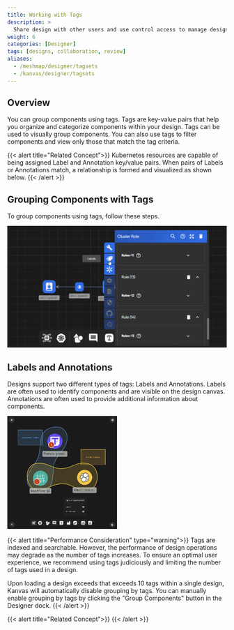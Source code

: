 ```yaml
---
title: Working with Tags
description: >
  Share design with other users and use control access to manage design access permissions and visibility.
weight: 6
categories: [Designer]
tags: [designs, collaboration, review] 
aliases:
  - /meshmap/designer/tagsets
  - /kanvas/designer/tagsets
---
```


## Overview

You can group components using tags. Tags are key-value pairs that help you organize and categorize components within your design. Tags can be used to visually group components. You can also use tags to filter components and view only those that match the tag criteria.

{{< alert title="Related Concept">}}
Kubernetes resources are capable of being assigned Label and Annotation key/value pairs. When pairs of Labels or Annotations match, a relationship is formed and visualized as shown below.
{{< /alert >}}

## Grouping Components with Tags

To group components using tags, follow these steps.

![Tags](./tagsets.gif)

## Labels and Annotations

Designs support two different types of tags: Labels and Annotations. Labels are often used to identify components and are visible on the design canvas. Annotations are often used to provide additional information about components.

<img alt="Labels and Annotations" src="./group-components.png" width="50%" />

{{< alert title="Performance Consideration" type="warning">}}
Tags are indexed and searchable. However, the performance of design operations may degrade as the number of tags increases. To ensure an optimal user experience, we recommend using tags judiciously and limiting the number of tags used in a design.

Upon loading a design exceeds that exceeds 10 tags within a single design, Kanvas will automatically disable grouping by tags. You can manually enable grouping by tags by clicking the "Group Components" button in the Designer dock.
{{< /alert >}}

{{< alert title="Related Concept">}}
{{< /alert >}}